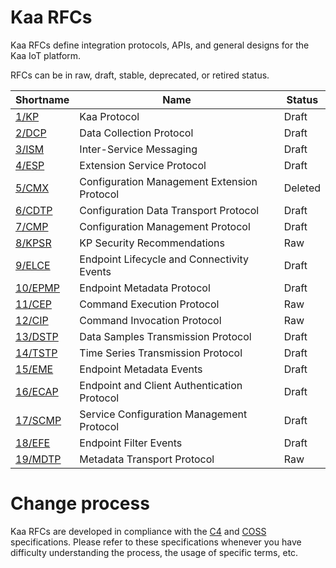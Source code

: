 # Kaa RFCs

Kaa RFCs define integration protocols, APIs, and general designs for the Kaa IoT platform.

RFCs can be in raw, draft, stable, deprecated, or retired status.

| Shortname                 | Name                                        | Status  |
| ------------------------- | ------------------------------------------- | ------- |
| [1/KP](0001/README.md)    | Kaa Protocol                                | Draft   |
| [2/DCP](0002/README.md)   | Data Collection Protocol                    | Draft   |
| [3/ISM](0003/README.md)   | Inter-Service Messaging                     | Draft   |
| [4/ESP](0004/README.md)   | Extension Service Protocol                  | Draft   |
| [5/CMX](0005/README.md)   | Configuration Management Extension Protocol | Deleted |
| [6/CDTP](0006/README.md)  | Configuration Data Transport Protocol       | Draft   |
| [7/CMP](0007/README.md)   | Configuration Management Protocol           | Draft   |
| [8/KPSR](0008/README.md)  | KP Security Recommendations                 | Raw     |
| [9/ELCE](0009/README.md)  | Endpoint Lifecycle and Connectivity Events  | Draft   |
| [10/EPMP](0010/README.md) | Endpoint Metadata Protocol                  | Draft   |
| [11/CEP](0011/README.md)  | Command Execution Protocol                  | Raw     |
| [12/CIP](0012/README.md)  | Command Invocation Protocol                 | Raw     |
| [13/DSTP](0013/README.md) | Data Samples Transmission Protocol          | Draft   |
| [14/TSTP](0014/README.md) | Time Series Transmission Protocol           | Draft   |
| [15/EME](0015/README.md)  | Endpoint Metadata Events                    | Draft   |
| [16/ECAP](0016/README.md) | Endpoint and Client Authentication Protocol | Draft   |
| [17/SCMP](0017/README.md) | Service Configuration Management Protocol   | Draft   |
| [18/EFE](0018/README.md)  | Endpoint Filter Events                      | Draft   |
| [19/MDTP](0019/README.md) | Metadata Transport Protocol                 | Raw     |

# Change process

Kaa RFCs are developed in compliance with the [C4](https://rfc.zeromq.org/spec:42/C4/) and [COSS](https://rfc.unprotocols.org/spec:2/COSS/) specifications.
Please refer to these specifications whenever you have difficulty understanding the process, the usage of specific terms, etc.
